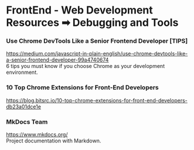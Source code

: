 # FrontEnd - Web Development Resources ➡ Debugging and Tools
<link rel="stylesheet" type="text/css" media="all" href="../../index.css" />

<h3 class="cus-h3"> Use Chrome DevTools Like a Senior Frontend Developer [TIPS]</h3>
<a href="https://medium.com/javascript-in-plain-english/use-chrome-devtools-like-a-senior-frontend-developer-99a4740674">https://medium.com/javascript-in-plain-english/use-chrome-devtools-like-a-senior-frontend-developer-99a4740674</a> <br/>
6 tips you must know if you choose Chrome as your development environment.
<br/>

<h3 class="cus-h3"> 10 Top Chrome Extensions for Front-End Developers</h3>
<a href="https://blog.bitsrc.io/10-top-chrome-extensions-for-front-end-developers-db23a01dce1e">https://blog.bitsrc.io/10-top-chrome-extensions-for-front-end-developers-db23a01dce1e</a> <br/>

<h3 class="cus-h3">MkDocs Team</h3>
<a href="https://www.mkdocs.org/">https://www.mkdocs.org/</a> <br/>
Project documentation with Markdown.
<br/>
